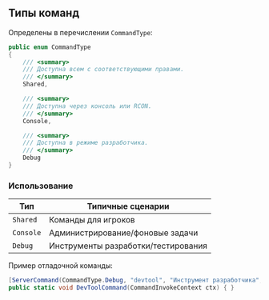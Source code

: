 ## Типы команд

Определены в перечислении `CommandType`:
```cs
public enum CommandType
{
    /// <summary>
    /// Доступна всем с соответствующими правами.
    /// </summary>
    Shared,

    /// <summary>
    /// Доступна через консоль или RCON.
    /// </summary>
    Console,

    /// <summary>
    /// Доступна в режиме разработчика.
    /// </summary>
    Debug
}
```

### Использование

| Тип        | Типичные сценарии                  |
|------------|-------------------------------------|
| `Shared`   | Команды для игроков                 |
| `Console`  | Администрирование/фоновые задачи    |
| `Debug`    | Инструменты разработки/тестирования |

Пример отладочной команды:
```cs
[ServerCommand(CommandType.Debug, "devtool", "Инструмент разработчика", null)]
public static void DevToolCommand(CommandInvokeContext ctx) { }
```